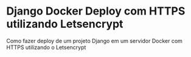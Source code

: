 # Django Docker Deploy com HTTPS utilizando Letsencrypt

Como fazer deploy de um projeto Django em um servidor Docker com HTTPS utilizando o Letsencrypt

